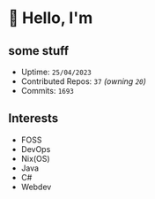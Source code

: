 # 👋 Hello, I'm 

## some stuff

- Uptime: `25/04/2023`
- Contributed Repos: `37` *(owning `20`)*
- Commits: `1693`

## Interests

- FOSS
- DevOps
- Nix(OS)
- Java
- C#
- Webdev
